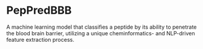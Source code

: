 # PepPredBBB
A machine learning model that classifies a peptide by its ability to penetrate the blood brain barrier, utilizing a unique cheminformatics- and NLP-driven feature extraction process. 

